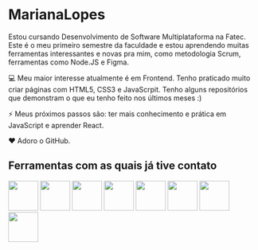 # MarianaLopes

Estou cursando Desenvolvimento de Software Multiplataforma na Fatec. Este é o meu primeiro semestre da faculdade e estou aprendendo muitas ferramentas interessantes e novas pra mim, como metodologia Scrum, ferramentas como Node.JS e Figma.

💻 Meu maior interesse atualmente é em Frontend. Tenho praticado muito criar páginas com HTML5, CSS3 e JavaScrpit. Tenho alguns repositórios que demonstram o que eu tenho feito nos últimos meses :)

⚡ Meus próximos passos são: ter mais conhecimento e prática em JavaScript e aprender React.

❤️ Adoro o GitHub.



## Ferramentas com as quais já tive contato

<img src="https://cdn.jsdelivr.net/gh/devicons/devicon/icons/html5/html5-original-wordmark.svg" width="60" height="60"/>   <img src="https://cdn.jsdelivr.net/gh/devicons/devicon/icons/css3/css3-original-wordmark.svg" width="60" height="60" />    <img src="https://cdn.jsdelivr.net/gh/devicons/devicon/icons/javascript/javascript-original.svg" width="60" height="60"/>     <img src="https://cdn.jsdelivr.net/gh/devicons/devicon/icons/python/python-original-wordmark.svg" width="60" height="60"/>    <img src="https://cdn.jsdelivr.net/gh/devicons/devicon/icons/nodejs/nodejs-original-wordmark.svg" width="60" height="60"/>     <img src="https://cdn.jsdelivr.net/gh/devicons/devicon/icons/vscode/vscode-original-wordmark.svg" width="60" height="60"/>         <img src="https://cdn.jsdelivr.net/gh/devicons/devicon/icons/gimp/gimp-original-wordmark.svg" width="60" height="60"/>     <img src="https://cdn.jsdelivr.net/gh/devicons/devicon/icons/figma/figma-original.svg"  width="60" height="60" />
          
